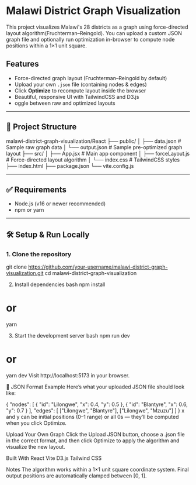 # Malawi District Graph Visualization

This project visualizes Malawi's 28 districts as a graph using force-directed layout algorithm(Fruchterman–Reingold). You can upload a custom JSON graph file and optionally run optimization in-browser to compute node positions within a 1×1 unit square.

## Features

- Force-directed graph layout (Fruchterman–Reingold by default)
- Upload your own `.json` file (containing nodes & edges)
- Click **Optimize** to recompute layout inside the browser
- Beautiful, responsive UI with TailwindCSS and D3.js
- oggle between raw and optimized layouts

---

## 📁 Project Structure

malawi-district-graph-visualization/React
├── public/
│ ├── data.json # Sample raw graph data
│ └── output.json # Sample pre-optimized graph layout
├── src/
│ ├── App.jsx # Main app component
│ ├── forceLayout.js # Force-directed layout algorithm
│ └── index.css # TailwindCSS styles
├── index.html
├── package.json
└── vite.config.js

---

## ✅ Requirements

- Node.js (v16 or newer recommended)
- npm or yarn

---

## 🛠️ Setup & Run Locally

### 1. Clone the repository

git clone https://github.com/your-username/malawi-district-graph-visualization.git
cd malawi-district-graph-visualization

2. Install dependencies
bash
npm install
# or
yarn

3. Start the development server
bash
npm run dev
# or
yarn dev
Visit http://localhost:5173 in your browser.

📄 JSON Format Example
Here’s what your uploaded JSON file should look like:

{
  "nodes": [
    { "id": "Lilongwe", "x": 0.4, "y": 0.5 },
    { "id": "Blantyre", "x": 0.6, "y": 0.7 }
  ],
  "edges": [
    ["Lilongwe", "Blantyre"],
    ["Lilongwe", "Mzuzu"]
  ]
}
x and y can be initial positions (0–1 range) or all 0s — they’ll be computed when you click Optimize.

Upload Your Own Graph
Click the Upload JSON button, choose a .json file in the correct format, and then click Optimize to apply the algorithm and visualize the new layout.

Built With
React
Vite
D3.js
Tailwind CSS

Notes
The algorithm works within a 1×1 unit square coordinate system.
Final output positions are automatically clamped between [0, 1].